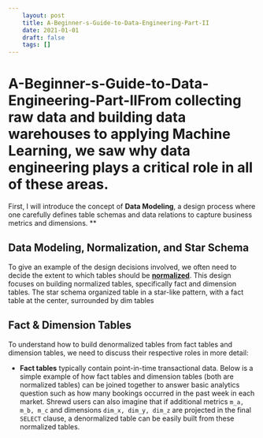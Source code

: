```yaml
---
 	layout: post
 	title: A-Beginner-s-Guide-to-Data-Engineering-Part-II
 	date: 2021-01-01
 	draft: false
 	tags: []
---
```


# A-Beginner-s-Guide-to-Data-Engineering-Part-IIFrom collecting raw data and building data warehouses to applying Machine Learning, we saw why data engineering plays a critical role in all of these areas.
First, I will introduce the concept of **Data Modeling**, a design process where one carefully defines table schemas and data relations to capture business metrics and dimensions.
**
## Data Modeling, Normalization, and Star Schema
To give an example of the design decisions involved, we often need to decide the extent to which tables should be **[normalized](https://en.wikipedia.org/wiki/Database_normalization)**.
This design focuses on building normalized tables, specifically fact and dimension tables.
The star schema organized table in a star-like pattern, with a fact table at the center, surrounded by dim tables
## **Fact & Dimension Tables**
To understand how to build denormalized tables from fact tables and dimension tables, we need to discuss their respective roles in more detail:
- **Fact tables** typically contain point-in-time transactional data.
Below is a simple example of how fact tables and dimension tables (both are normalized tables) can be joined together to answer basic analytics question such as how many bookings occurred in the past week in each market.
Shrewd users can also imagine that if additional metrics `m_a, m_b, m_c` and dimensions `dim_x, dim_y, dim_z` are projected in the final `SELECT` clause, a denormalized table can be easily built from these normalized tables.
